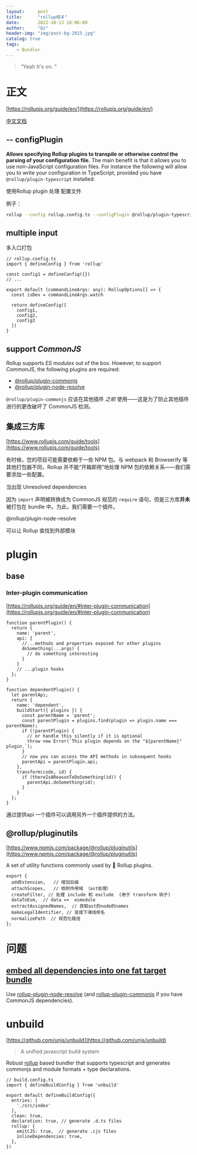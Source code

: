 ```yaml
---
layout:     post
title:      "rollup相关"
date:       2022-10-13 18:06:00
author:     "Qz"
header-img: "img/post-bg-2015.jpg"
catalog: true
tags:
    - Bundler
---
```


> “Yeah It's on. ”

# 正文

[https://rollupjs.org/guide/en/](https://rollupjs.org/guide/en/)

[中文文档](https://www.rollupjs.com/)





##  -- configPlugin

**Allows specifying Rollup plugins to transpile or otherwise control the parsing of your configuration file.** The main benefit is that it allows you to use non-JavaScript configuration files. For instance the following will allow you to write your configuration in TypeScript, provided you have `@rollup/plugin-typescript` installed:

使用Rollup plugin 处理 配置文件

例子：

```bash
rollup --config rollup.config.ts --configPlugin @rollup/plugin-typescript
```







## multiple input

多入口打包

```tsx
// rollup.config.ts
import { defineConfig } from 'rollup'

const config1 = defineConfig({})
// ...

export default (commandLineArgs: any): RollupOptions[] => {
  const isDev = commandLineArgs.watch

  return defineConfig([
    config1,
    config2,
    config3
  ])
}
```





## support *CommonJS*

Rollup supports *ES modules* out of the box. However, to support *CommonJS*, the following plugins are required:

- [@rollup/plugin-commonjs](https://github.com/rollup/plugins/tree/master/packages/commonjs)
- [@rollup/plugin-node-resolve](https://github.com/rollup/plugins/tree/master/packages/node-resolve)

`@rollup/plugin-commonjs` 应该在其他插件 *之前* 使用——这是为了防止其他插件进行的更改破坏了 CommonJS 检测。



## 集成三方库

[https://www.rollupjs.com/guide/tools](https://www.rollupjs.com/guide/tools)

有时候，您的项目可能需要依赖于一些 NPM 包。与 webpack 和 Browserify 等其他打包器不同，Rollup 并不能“开箱即用”地处理 NPM 包的依赖关系——我们需要添加一些配置。



当出现 Unresolved dependencies

因为 `import` 声明被转换成为 CommonJS 规范的 `require` 语句，但是三方库**并未** 被打包在 bundle 中。为此，我们需要一个插件。

@rollup/plugin-node-resolve

可以让 Rollup 查找到外部模块





# plugin 



## base 



### Inter-plugin communication

[https://rollupjs.org/guide/en/#inter-plugin-communication](https://rollupjs.org/guide/en/#inter-plugin-communication)

```tsx
function parentPlugin() {
  return {
    name: 'parent',
    api: {
      //...methods and properties exposed for other plugins
      doSomething(...args) {
        // do something interesting
      }
    }
    // ...plugin hooks
  };
}

function dependentPlugin() {
  let parentApi;
  return {
    name: 'dependent',
    buildStart({ plugins }) {
      const parentName = 'parent';
      const parentPlugin = plugins.find(plugin => plugin.name === parentName);
      if (!parentPlugin) {
        // or handle this silently if it is optional
        throw new Error(`This plugin depends on the "${parentName}" plugin.`);
      }
      // now you can access the API methods in subsequent hooks
      parentApi = parentPlugin.api;
    },
    transform(code, id) {
      if (thereIsAReasonToDoSomething(id)) {
        parentApi.doSomething(id);
      }
    }
  };
}
```

通过提供api 一个插件可以调用另外一个插件提供的方法。





## @rollup/pluginutils

[https://www.npmjs.com/package/@rollup/pluginutils](https://www.npmjs.com/package/@rollup/pluginutils)

A set of utility functions commonly used by 🍣 Rollup plugins.

```tsx
export {
  addExtension,   // 增加后缀
  attachScopes,   // 依附作用域 （ast处理）
  createFilter, // 处理 include 和 exclude  (用于 transform 钩子)
  dataToEsm,  // data =>  esmodule
  extractAssignedNames,  // 获取ast的node的names
  makeLegalIdentifier, // 变成下滑线命名
  normalizePath  // 规范化路径
};
```







# 问题



## [embed all dependencies into one fat target bundle](https://stackoverflow.com/questions/52125190/how-to-embed-all-dependencies-into-one-fat-target-bundle-with-rollup-js)

Use [rollup-plugin-node-resolve](https://github.com/rollup/plugins/tree/master/packages/node-resolve) (and [rollup-plugin-commonjs](https://github.com/rollup/plugins/tree/master/packages/commonjs) if you have CommonJS dependencies).









# unbuild

[https://github.com/unjs/unbuild](https://github.com/unjs/unbuild)

> A unified javascript build system

Robust [rollup](https://rollupjs.org/) based bundler that supports typescript and generates commonjs and module formats + type declarations.



```tsx
// build.config.ts
import { defineBuildConfig } from 'unbuild'

export default defineBuildConfig({
  entries: [
    './src/index'
  ],
  clean: true,
  declaration: true, // generate .d.ts files
  rollup: {
    emitCJS: true,  // generate .cjs files
    inlineDependencies: true,
  },
})
```





